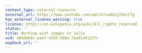 ```yaml
---
content_type: external-resource
external_url: https://www.youtube.com/watch?v=DGojI9xcCfg
has_external_license_warning: true
license: https://en.wikipedia.org/wiki/All_rights_reserved
status: ''
title: Working with images in Julia
uid: 484dbb0c-eae7-4550-9d0a-7aad1341227c
wayback_url: ''
---
```

